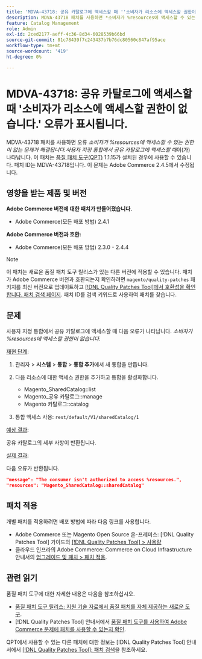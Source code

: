 ```yaml
---
title: 'MDVA-43718: 공유 카탈로그에 액세스할 때 ''소비자가 리소스에 액세스할 권한이 없습니다.'' 오류가 표시됩니다.'
description: MDVA-43718 패치를 사용하면 *소비자가 %resources에 액세스할 수 있는 권한이 없는 문제가 해결됩니다.* 사용자 정의 통합에서 공유 카탈로그에 액세스할 때 표시됩니다. 이 패치는 [Quality Patches Tool (QPT)](https://experienceleague.adobe.com/en/docs/commerce-knowledge-base/kb/announcements/commerce-announcements/magento-quality-patches-released-new-tool-to-self-serve-quality-patches) 1.1.15가 설치된 경우 사용할 수 있습니다. 패치 ID는 MDVA-43718입니다. 이 문제는 Adobe Commerce 2.4.5에서 수정됩니다.
feature: Catalog Management
role: Admin
exl-id: 2ced2177-aeff-4c36-8d34-6028539b66bd
source-git-commit: 81c78439f7c243437b7b76dc80560c847af95ace
workflow-type: tm+mt
source-wordcount: '419'
ht-degree: 0%

---
```


# MDVA-43718: 공유 카탈로그에 액세스할 때 &#39;소비자가 리소스에 액세스할 권한이 없습니다.&#39; 오류가 표시됩니다.

MDVA-43718 패치를 사용하면 오류 *소비자가 %resources에 액세스할 수 있는 권한이 없는 문제가 해결됩니다.사용자 지정 통합에서 공유 카탈로그에 액세스할 때*&#x200B;이(가) 나타납니다. 이 패치는 [품질 패치 도구(QPT)](https://experienceleague.adobe.com/en/docs/commerce-knowledge-base/kb/announcements/commerce-announcements/magento-quality-patches-released-new-tool-to-self-serve-quality-patches) 1.1.15가 설치된 경우에 사용할 수 있습니다. 패치 ID는 MDVA-43718입니다. 이 문제는 Adobe Commerce 2.4.5에서 수정됩니다.

## 영향을 받는 제품 및 버전

**Adobe Commerce 버전에 대한 패치가 만들어졌습니다.**

* Adobe Commerce(모든 배포 방법) 2.4.1

**Adobe Commerce 버전과 호환:**

* Adobe Commerce(모든 배포 방법) 2.3.0 - 2.4.4

>[!NOTE]
>
>이 패치는 새로운 품질 패치 도구 릴리스가 있는 다른 버전에 적용할 수 있습니다. 패치가 Adobe Commerce 버전과 호환되는지 확인하려면 `magento/quality-patches` 패키지를 최신 버전으로 업데이트하고 [[!DNL Quality Patches Tool]에서 호환성을 확인합니다. 패치 검색 페이지](https://experienceleague.adobe.com/en/docs/commerce-knowledge-base/kb/announcements/commerce-announcements/magento-quality-patches-released-new-tool-to-self-serve-quality-patches). 패치 ID를 검색 키워드로 사용하여 패치를 찾습니다.

## 문제

사용자 지정 통합에서 공유 카탈로그에 액세스할 때 다음 오류가 나타납니다. *소비자가 %resources에 액세스할 권한이 없습니다*.

<u>재현 단계</u>:

1. 관리자 > **시스템** > **통합** > **통합 추가**&#x200B;에서 새 통합을 만듭니다.
1. 다음 리소스에 대한 액세스 권한을 추가하고 통합을 활성화합니다.

   * Magento_SharedCatalog::list
   * Magento_공유 카탈로그::manage
   * Magento 카탈로그::catalog

1. 통합 액세스 사용: `rest/default/V1/sharedCatalog/1`

<u>예상 결과</u>:

공유 카탈로그의 세부 사항이 반환됩니다.

<u>실제 결과</u>:

다음 오류가 반환됩니다.

```JSON
"message": "The consumer isn't authorized to access %resources.",
"resources": "Magento_SharedCatalog::sharedCatalog"
```

## 패치 적용

개별 패치를 적용하려면 배포 방법에 따라 다음 링크를 사용합니다.

* Adobe Commerce 또는 Magento Open Source 온-프레미스: [!DNL Quality Patches Tool] 가이드의 [[!DNL Quality Patches Tool] > 사용량](/help/tools/quality-patches-tool/usage.md)
* 클라우드 인프라의 Adobe Commerce: Commerce on Cloud Infrastructure 안내서의 [업그레이드 및 패치 > 패치 적용](https://experienceleague.adobe.com/docs/commerce-cloud-service/user-guide/develop/upgrade/apply-patches.html).

## 관련 읽기

품질 패치 도구에 대한 자세한 내용은 다음을 참조하십시오.

* [품질 패치 도구 릴리스: 지원 기술 자료에서 품질 패치를 자체 제공하는 새로운 도구](https://experienceleague.adobe.com/en/docs/commerce-knowledge-base/kb/announcements/commerce-announcements/magento-quality-patches-released-new-tool-to-self-serve-quality-patches).
* [!DNL Quality Patches Tool] 안내서에서 [품질 패치 도구를 사용하여 Adobe Commerce 문제에 패치를 사용할 수 있는지 확인](/help/tools/quality-patches-tool/patches-available-in-qpt/check-patch-for-magento-issue-with-magento-quality-patches.md).

QPT에서 사용할 수 있는 다른 패치에 대한 정보는 [!DNL Quality Patches Tool] 안내서에서 [[!DNL Quality Patches Tool]: 패치 검색](https://experienceleague.adobe.com/tools/commerce-quality-patches/index.html)을 참조하세요.
